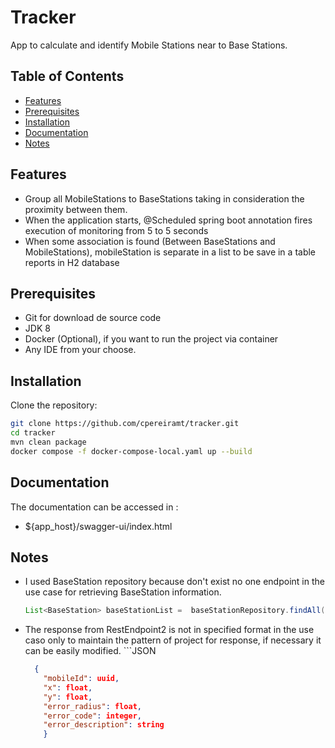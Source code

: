 # Tracker

App to calculate and identify Mobile Stations near to Base Stations. 

## Table of Contents
- [Features](#features)
- [Prerequisites](#prerequisites)
- [Installation](#installation)
- [Documentation](#documentation)
- [Notes]( #notes)


## Features

- Group all MobileStations to BaseStations taking in consideration the proximity between them.
- When the application starts, @Scheduled spring boot annotation fires execution of monitoring from 5 to 5 seconds
- When some association is found (Between BaseStations and MobileStations), mobileStation is separate in a list to be save in a table reports in H2 database


## Prerequisites
- Git for download de source code 
- JDK 8
- Docker (Optional), if you want to run the project via container
- Any IDE from your choose.

## Installation
 
Clone the repository:

```bash
git clone https://github.com/cpereiramt/tracker.git
cd tracker
mvn clean package
docker compose -f docker-compose-local.yaml up --build 
```

## Documentation 
The documentation can be accessed in :
- ${app_host}/swagger-ui/index.html

## Notes
- I used BaseStation repository because don't exist no one endpoint in the use case for retrieving BaseStation information.

    ```java
    List<BaseStation> baseStationList =  baseStationRepository.findAll();
    ```
- The response from RestEndpoint2 is not in specified format in the use caso only to maintain the pattern of project for response, if necessary it can be easily modified.     ```JSON
     
  ```JSON
    {
      "mobileId": uuid,
      "x": float,
      "y": float,
      "error_radius": float,
      "error_code": integer,
      "error_description": string
      }
    ```